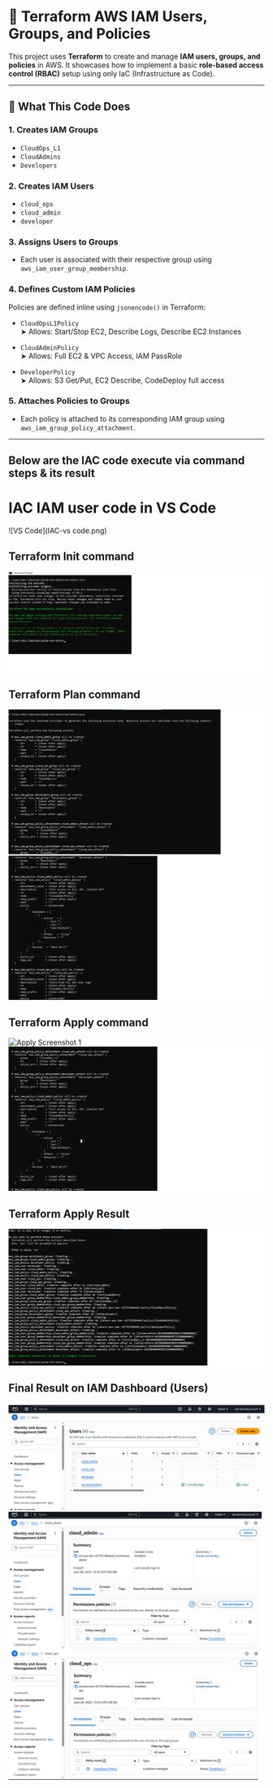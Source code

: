 # 🚀 Terraform AWS IAM Users, Groups, and Policies

This project uses **Terraform** to create and manage **IAM users, groups, and policies** in AWS. It showcases how to implement a basic **role-based access control (RBAC)** setup using only IaC (Infrastructure as Code).

---

## 🔧 What This Code Does

### 1. **Creates IAM Groups**
- `CloudOps_L1`
- `CloudAdmins`
- `Developers`


### 2. **Creates IAM Users**
- `cloud_ops`
- `cloud_admin`
- `developer`

### 3. **Assigns Users to Groups**
- Each user is associated with their respective group using `aws_iam_user_group_membership`.

### 4. **Defines Custom IAM Policies**
Policies are defined inline using `jsonencode()` in Terraform:

- `CloudOpsL1Policy`  
  ➤ Allows: Start/Stop EC2, Describe Logs, Describe EC2 Instances

- `CloudAdminPolicy`  
  ➤ Allows: Full EC2 & VPC Access, IAM PassRole

- `DeveloperPolicy`  
  ➤ Allows: S3 Get/Put, EC2 Describe, CodeDeploy full access

### 5. **Attaches Policies to Groups**
- Each policy is attached to its corresponding IAM group using `aws_iam_group_policy_attachment`.

---

## Below are the IAC code execute via command steps & its result

# IAC IAM user code in VS Code  
![VS Code](IAC-vs code.png)

## Terraform Init command    
![Init Screenshot](Terraform-init.png)

## Terraform Plan command   
![Plan Screenshot 1](Terraform-plan-1.png)  
![Plan Screenshot 2](Terraform-plan-2.png)

## Terraform Apply command    
![Apply Screenshot 1](Terraform-apply-1.png)  
![Apply Screenshot 2](Terraform-apply-2.png)

## Terraform Apply Result    
![Apply Result](Terraform-apply-result.png)

## Final Result on IAM Dashboard (Users)  
![IAM 1](iam-dashboard-1.png)  
![IAM 2](iam-dashboard-2.png)  
![IAM 3](iam-dashboard-3.png)  














